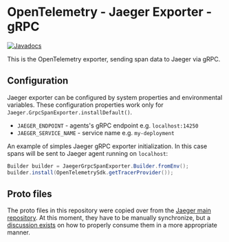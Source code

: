 # OpenTelemetry - Jaeger Exporter - gRPC

[![Javadocs][javadoc-image]][javadoc-url]

This is the OpenTelemetry exporter, sending span data to Jaeger via gRPC. 

## Configuration

Jaeger exporter can be configured by system properties and environmental variables.
These configuration properties work only for `Jaeger.GrpcSpanExporter.installDefault()`.

* `JAEGER_ENDPOINT` - agents's gRPC endpoint e.g. `localhost:14250`
* `JAEGER_SERVICE_NAME` - service name e.g. `my-deployment`

An example of simples Jaeger gRPC exporter initialization. In this case
spans will be sent to Jaeger agent running on `localhost`:
```java
Builder builder = JaegerGrpcSpanExporter.Builder.fromEnv();
builder.install(OpenTelemetrySdk.getTracerProvider());
```

## Proto files

The proto files in this repository were copied over from the [Jaeger main repository][proto-origin]. At this moment, they have to be manually synchronize, but a [discussion exists][proto-discussion] on how to properly consume them in a more appropriate manner.

[proto-origin]: https://github.com/jaegertracing/jaeger/tree/5b8c1f40f932897b9322bf3f110d830536ae4c71/model/proto
[proto-discussion]: https://github.com/open-telemetry/opentelemetry-java/issues/235
[javadoc-image]: https://www.javadoc.io/badge/io.opentelemetry/opentelemetry-exporters-jaeger.svg
[javadoc-url]: https://www.javadoc.io/doc/io.opentelemetry/opentelemetry-exporters-jaeger
